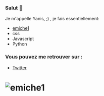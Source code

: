 



### Salut  👋

Je m'appelle Yanis, ;) , je fais essentiellement:

- [emiche1](https://github.com/yayouu/yayouu/blob/main/css.png)
- css
- Javascript
- Python

### Vous pouvez me retrouver sur :
- <a href="https://twitter.com/PacLey1">Twitter</a>

# ![emiche1](https://github.com/yayouu/yayouu/blob/main/ban.jpg)



